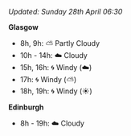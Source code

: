 *Updated: Sunday 28th April 06:30*

**Glasgow**

* 8h, 9h: :partly_sunny: Partly Cloudy
* 10h - 14h: :cloud: Cloudy
* 15h, 16h: :cyclone: Windy (:cloud:)
* 17h: :cyclone: Windy (:partly_sunny:)
* 18h, 19h: :cyclone: Windy (:sunny:)

**Edinburgh**

* 8h - 19h: :cloud: Cloudy
